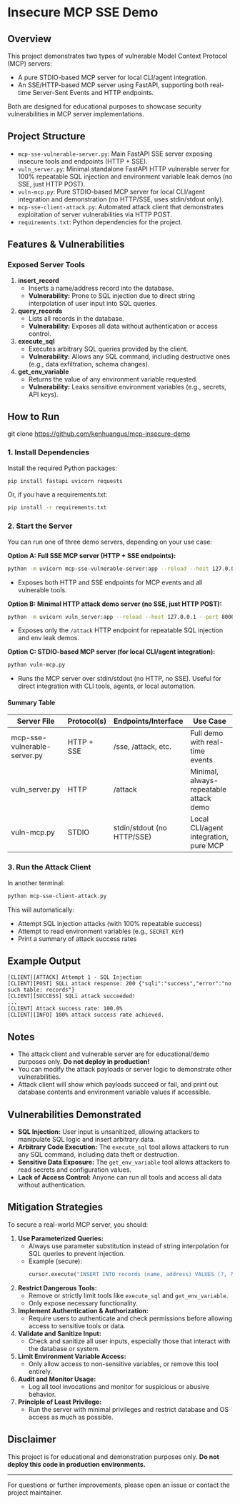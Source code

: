 # Insecure MCP SSE Demo

## Overview
This project demonstrates two types of vulnerable Model Context Protocol (MCP) servers:
- A pure STDIO-based MCP server for local CLI/agent integration.
- An SSE/HTTP-based MCP server using FastAPI, supporting both real-time Server-Sent Events and HTTP endpoints.

Both are designed for educational purposes to showcase security vulnerabilities in MCP server implementations.

## Project Structure
- `mcp-sse-vulnerable-server.py`: Main FastAPI SSE server exposing insecure tools and endpoints (HTTP + SSE).
- `vuln_server.py`: Minimal standalone FastAPI HTTP vulnerable server for 100% repeatable SQL injection and environment variable leak demos (no SSE, just HTTP POST).
- `vuln-mcp.py`: Pure STDIO-based MCP server for local CLI/agent integration and demonstration (no HTTP/SSE, uses stdin/stdout only).
- `mcp-sse-client-attack.py`: Automated attack client that demonstrates exploitation of server vulnerabilities via HTTP POST.
- `requirements.txt`: Python dependencies for the project.

## Features & Vulnerabilities
### Exposed Server Tools
1. **insert_record**
   - Inserts a name/address record into the database.
   - **Vulnerability:** Prone to SQL injection due to direct string interpolation of user input into SQL queries.
2. **query_records**
   - Lists all records in the database.
   - **Vulnerability:** Exposes all data without authentication or access control.
3. **execute_sql**
   - Executes arbitrary SQL queries provided by the client.
   - **Vulnerability:** Allows any SQL command, including destructive ones (e.g., data exfiltration, schema changes).
4. **get_env_variable**
   - Returns the value of any environment variable requested.
   - **Vulnerability:** Leaks sensitive environment variables (e.g., secrets, API keys).

## How to Run

git clone https://github.com/kenhuangus/mcp-insecure-demo

### 1. Install Dependencies
Install the required Python packages:
```bash
pip install fastapi uvicorn requests
```
Or, if you have a requirements.txt:
```bash
pip install -r requirements.txt
```

### 2. Start the Server
You can run one of three demo servers, depending on your use case:

**Option A: Full SSE MCP server (HTTP + SSE endpoints):**
```bash
python -m uvicorn mcp-sse-vulnerable-server:app --reload --host 127.0.0.1 --port 8000
```
- Exposes both HTTP and SSE endpoints for MCP events and all vulnerable tools.

**Option B: Minimal HTTP attack demo server (no SSE, just HTTP POST):**
```bash
python -m uvicorn vuln_server:app --reload --host 127.0.0.1 --port 8000
```
- Exposes only the `/attack` HTTP endpoint for repeatable SQL injection and env leak demos.

**Option C: STDIO-based MCP server (for local CLI/agent integration):**
```bash
python vuln-mcp.py
```
- Runs the MCP server over stdin/stdout (no HTTP, no SSE). Useful for direct integration with CLI tools, agents, or local automation.

#### Summary Table
| Server File                  | Protocol(s)    | Endpoints/Interface          | Use Case                                 |
|------------------------------|----------------|------------------------------|------------------------------------------|
| mcp-sse-vulnerable-server.py | HTTP + SSE     | /sse, /attack, etc.          | Full demo with real-time events          |
| vuln_server.py               | HTTP           | /attack                      | Minimal, always-repeatable attack demo   |
| vuln-mcp.py                  | STDIO          | stdin/stdout (no HTTP/SSE)   | Local CLI/agent integration, pure MCP    |

### 3. Run the Attack Client
In another terminal:
```bash
python mcp-sse-client-attack.py
```
This will automatically:
- Attempt SQL injection attacks (with 100% repeatable success)
- Attempt to read environment variables (e.g., `SECRET_KEY`)
- Print a summary of attack success rates

## Example Output

```
[CLIENT][ATTACK] Attempt 1 - SQL Injection
[CLIENT][POST] SQLi attack response: 200 {"sqli":"success","error":"no such table: records"}
[CLIENT][SUCCESS] SQLi attack succeeded!
...
[CLIENT] Attack success rate: 100.0%
[CLIENT][INFO] 100% attack success rate achieved.
```

## Notes
- The attack client and vulnerable server are for educational/demo purposes only. **Do not deploy in production!**
- You can modify the attack payloads or server logic to demonstrate other vulnerabilities.
- Attack client will show which payloads succeed or fail, and print out database contents and environment variable values if accessible.

## Vulnerabilities Demonstrated
- **SQL Injection:** User input is unsanitized, allowing attackers to manipulate SQL logic and insert arbitrary data.
- **Arbitrary Code Execution:** The `execute_sql` tool allows attackers to run any SQL command, including data theft or destruction.
- **Sensitive Data Exposure:** The `get_env_variable` tool allows attackers to read secrets and configuration values.
- **Lack of Access Control:** Anyone can run all tools and access all data without authentication.

## Mitigation Strategies
To secure a real-world MCP server, you should:

1. **Use Parameterized Queries:**
   - Always use parameter substitution instead of string interpolation for SQL queries to prevent injection.
   - Example (secure):
     ```python
     cursor.execute("INSERT INTO records (name, address) VALUES (?, ?)", (name, address))
     ```
2. **Restrict Dangerous Tools:**
   - Remove or strictly limit tools like `execute_sql` and `get_env_variable`.
   - Only expose necessary functionality.
3. **Implement Authentication & Authorization:**
   - Require users to authenticate and check permissions before allowing access to sensitive tools or data.
4. **Validate and Sanitize Input:**
   - Check and sanitize all user inputs, especially those that interact with the database or system.
5. **Limit Environment Variable Access:**
   - Only allow access to non-sensitive variables, or remove this tool entirely.
6. **Audit and Monitor Usage:**
   - Log all tool invocations and monitor for suspicious or abusive behavior.
7. **Principle of Least Privilege:**
   - Run the server with minimal privileges and restrict database and OS access as much as possible.

## Disclaimer
This project is for educational and demonstration purposes only. **Do not deploy this code in production environments.**

---

For questions or further improvements, please open an issue or contact the project maintainer.

